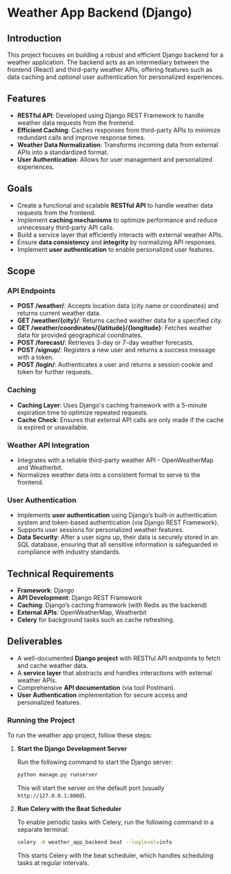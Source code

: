 # Weather App Backend (Django)

## Introduction

This project focuses on building a robust and efficient Django backend for a weather application. The backend acts as an intermediary between the frontend (React) and third-party weather APIs, offering features such as data caching and optional user authentication for personalized experiences.

## Features

- **RESTful API**: Developed using Django REST Framework to handle weather data requests from the frontend.
- **Efficient Caching**: Caches responses from third-party APIs to minimize redundant calls and improve response times.
- **Weather Data Normalization**: Transforms incoming data from external APIs into a standardized format.
- **User Authentication**: Allows for user management and personalized experiences.

## Goals

- Create a functional and scalable **RESTful API** to handle weather data requests from the frontend.
- Implement **caching mechanisms** to optimize performance and reduce unnecessary third-party API calls.
- Build a service layer that efficiently interacts with external weather APIs.
- Ensure **data consistency** and **integrity** by normalizing API responses.
- Implement **user authentication** to enable personalized user features.

## Scope

### API Endpoints

- **POST /weather/**: Accepts location data (city name or coordinates) and returns current weather data.
- **GET /weather/{city}/**: Returns cached weather data for a specified city.
- **GET /weather/coordinates/{latitude}/{longitude}**: Fetches weather data for provided geographical coordinates.
- **POST /forecast/**: Retrieves 3-day or 7-day weather forecasts.
- **POST /signup/**: Registers a new user and returns a success message with a token.
- **POST /login/**: Authenticates a user and returns a session cookie and token for further requests.

### Caching

- **Caching Layer**: Uses Django's caching framework with a 5-minute expiration time to optimize repeated requests.
- **Cache Check**: Ensures that external API calls are only made if the cache is expired or unavailable.

### Weather API Integration

- Integrates with a reliable third-party weather API - OpenWeatherMap and Weatherbit.
- Normalizes weather data into a consistent format to serve to the frontend.

### User Authentication

- Implements **user authentication** using Django’s built-in authentication system and token-based authentication (via Django REST Framework).
- Supports user sessions for personalized weather features.
- **Data Security**: After a user signs up, their data is securely stored in an SQL database, ensuring that all sensitive information is safeguarded in compliance with industry standards.

## Technical Requirements

- **Framework**: Django
- **API Development**: Django REST Framework
- **Caching**: Django’s caching framework (with Redis as the backend)
- **External APIs**: OpenWeatherMap, Weatherbit
- **Celery** for background tasks such as cache refreshing.

## Deliverables

- A well-documented **Django project** with RESTful API endpoints to fetch and cache weather data.
- A **service layer** that abstracts and handles interactions with external weather APIs.
- Comprehensive **API documentation** (via tool Postman).
- **User Authentication** implementation for secure access and personalized features.

### Running the Project

To run the weather app project, follow these steps:

1. **Start the Django Development Server**

   Run the following command to start the Django server:

   ```bash
   python manage.py runserver
   ```

   This will start the server on the default port (usually `http://127.0.0.1:8000`).

2. **Run Celery with the Beat Scheduler**

   To enable periodic tasks with Celery, run the following command in a separate terminal:

   ```bash
   celery -A weather_app_backend beat --loglevel=info
   ```

   This starts Celery with the beat scheduler, which handles scheduling tasks at regular intervals.
